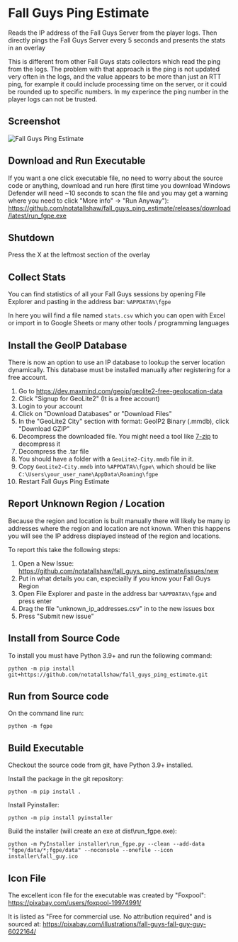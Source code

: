 # Fall Guys Ping Estimate

Reads the IP address of the Fall Guys Server from the player logs. Then directly pings the Fall Guys Server every 5 seconds and presents the stats in an overlay

This is different from other Fall Guys stats collectors which read the ping from the logs. The problem with that approach is the ping is not updated very often in the logs, and the value appears to be more than just an RTT ping, for example it could include processing time on the server, or it could be rounded up to specific numbers. In my experince the ping number in the player logs can not be trusted.

## Screenshot

![Fall Guys Ping Estimate](fall_guys_ping_estimator.png "Fall Guys Ping Estimate")

## Download and Run Executable

If you want a one click executable file, no need to worry about the source code or anything, download and run here (first time you download Windows Defender will need ~10 seconds to scan the file and you may get a warning where you need to click "More info" -> "Run Anyway"): https://github.com/notatallshaw/fall_guys_ping_estimate/releases/download/latest/run_fgpe.exe

## Shutdown

Press the X at the leftmost section of the overlay

## Collect Stats

You can find statistics of all your Fall Guys sessions by opening File Explorer and pasting in the address bar: `%APPDATA%\fgpe`

In here you will find a file named `stats.csv` which you can open with Excel or import in to Google Sheets or many other tools / programming languages

## Install the GeoIP Database

There is now an option to use an IP database to lookup the server location dynamically. This database must be installed manually after registering for a free account.

1. Go to https://dev.maxmind.com/geoip/geolite2-free-geolocation-data
1. Click "Signup for GeoLite2" (It is a free account)
2. Login to your account
3. Click on "Download Databases" or "Download Files"
4. In the "GeoLite2 City" section with format:
GeoIP2 Binary (.mmdb), click "Download GZIP"
5. Decompress the downloaded file. You might need a tool like [7-zip](https://www.7-zip.org/) to decompress it
6. Decompress the .tar file
7. You should have a folder with a `GeoLite2-City.mmdb` file in it. 
8. Copy `GeoLite2-City.mmdb` into `%APPDATA%\fgpe\` which should be like `C:\Users\your_user_name\AppData\Roaming\fgpe`
9. Restart Fall Guys Ping Estimate

## Report Unknown Region / Location

Because the region and location is built manually there will likely be many ip addresses where the region and location are not known. When this happens you will see the IP address displayed instead of the region and locations.

To report this take the following steps:

1. Open a New Issue: https://github.com/notatallshaw/fall_guys_ping_estimate/issues/new
2. Put in what details you can, especiailly if you know your Fall Guys Region
3. Open File Explorer and paste in the address bar `%APPDATA%\fgpe` and press enter
4. Drag the file "unknown_ip_addresses.csv" in to the new issues box
5. Press "Submit new issue"

## Install from Source Code

To install you must have Python 3.9+ and run the following command:

```
python -m pip install git+https://github.com/notatallshaw/fall_guys_ping_estimate.git
```

## Run from Source code

On the command line run:

```
python -m fgpe
```

## Build Executable

Checkout the source code from git, have Python 3.9+ installed.

Install the package in the git repository:

```
python -m pip install .
```

Install Pyinstaller:

```
python -m pip install pyinstaller
```

Build the installer (will create an exe at dist\run_fgpe.exe):

```
python -m PyInstaller installer\run_fgpe.py --clean --add-data "fgpe/data/*;fgpe/data" --noconsole --onefile --icon installer\fall_guy.ico
```


## Icon File

The excellent icon file for the executable was created by "Foxpool": https://pixabay.com/users/foxpool-19974991/

It is listed as "Free for commercial use. No attribution required" and is sourced at: https://pixabay.com/illustrations/fall-guys-fall-guy-guy-6022164/
